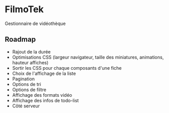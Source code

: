 # FilmoTek
Gestionnaire de vidéothèque

## Roadmap
- Rajout de la durée
- Optimisations CSS (largeur navigateur, taille des miniatures, animations, hauteur affiches)
- Sortir les CSS pour chaque composants d'une fiche
- Choix de l'affichage de la liste
- Pagination
- Options de tri
- Options de filtre
- Affichage des formats vidéo
- Affichage des infos de todo-list
- Côté serveur
